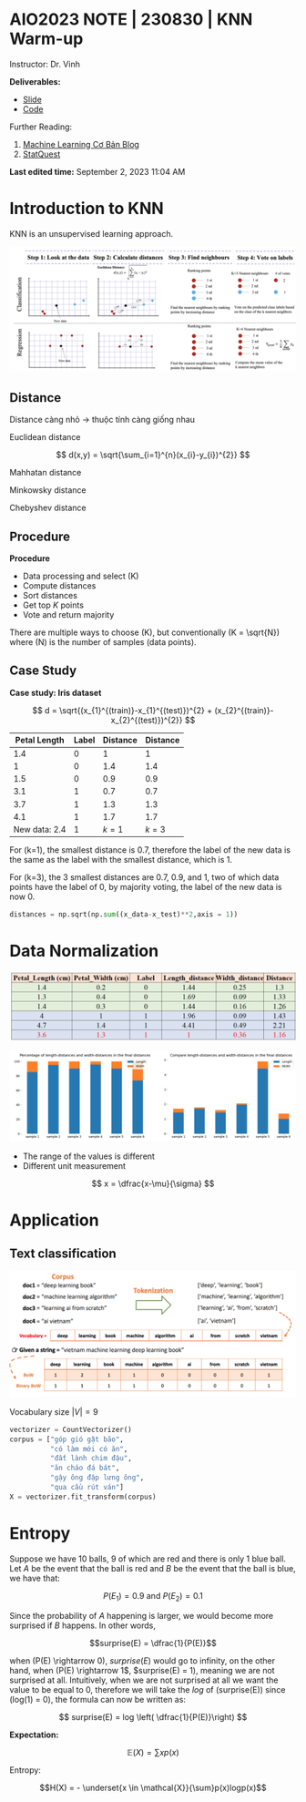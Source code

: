 # AIO2023 NOTE | 230830 | KNN Warm-up

Instructor: Dr. Vinh

**Deliverables:** 
- [Slide](https://drive.google.com/file/d/1kpFcQZCx39MemG4KGU_P1q2PLGUz0omR/view?usp=drive_link)
- [Code](https://drive.google.com/drive/folders/1DClBdQuOwDWf1zpImKjAaXFur8uxPm7F)

Further Reading: 
1. [Machine Learning Cơ Bản Blog](https://machinelearningcoban.com/2017/01/08/knn/)
2. [StatQuest](https://www.youtube.com/watch?v=HVXime0nQeI&ab_channel=StatQuestwithJoshStarmer) 

**Last edited time:** September 2, 2023 11:04 AM

# Introduction to KNN

KNN is an unsupervised learning approach.

![KNN steps](KNN%209ab0cb217f23436785a130f778bb220d/Screen_Shot_2023-08-29_at_20.20.43.png)

## Distance

Distance càng nhỏ → thuộc tính càng giống nhau

Euclidean distance

$$
d(x,y) = \sqrt{\sum_{i=1}^{n}(x_{i}-y_{i})^{2}}
$$

Mahhatan distance

Minkowsky distance

Chebyshev distance

## Procedure

**Procedure**

-   Data processing and select \(K\)
-   Compute distances
-   Sort distances
-   Get top $K$ points
-   Vote and return majority

There are multiple ways to choose \(K\), but conventionally \(K = \sqrt{N}\) where \(N\) is the number of samples (data points).

## Case Study

**Case study: Iris dataset**

$$
d = \sqrt{(x_{1}^{(train)}-x_{1}^{(test)})^{2} + (x_{2}^{(train)}-x_{2}^{(test)})^{2}}
$$

| Petal Length  | Label | Distance | Distance |
|---------------|-------|----------|----------|
| 1.4           | 0     | 1        | 1        |
| 1             | 0     | 1.4      | 1.4      |
| 1.5           | 0     | 0.9      | 0.9      |
| 3.1           | 1     | 0.7      | 0.7      |
| 3.7           | 1     | 1.3      | 1.3      |
| 4.1           | 1     | 1.7      | 1.7      |
| New data: 2.4 | 1     | $k=1$    | $k=3$    |

For \(k=1\), the smallest distance is 0.7, therefore the label of the new data is the same as the label with the smallest distance, which is 1.

For \(k=3\), the 3 smallest distances are 0.7, 0.9, and 1, two of which data points have the label of 0, by majority voting, the label of the new data is now 0.

``` python
distances = np.sqrt(np.sum((x_data-x_test)**2,axis = 1))
```

# Data Normalization

![](KNN%209ab0cb217f23436785a130f778bb220d/Screen_Shot_2023-08-29_at_21.08.13.png)

![](KNN%209ab0cb217f23436785a130f778bb220d/Screen_Shot_2023-08-29_at_21.07.37.png)

-   The range of the values is different
-   Different unit measurement

$$
x = \dfrac{x-\mu}{\sigma}
$$

# Application

## Text classification

![](KNN%209ab0cb217f23436785a130f778bb220d/Screen_Shot_2023-08-29_at_21.22.50.png)

Vocabulary size $|V| = 9$

``` python
vectorizer = CountVectorizer()
corpus = ["góp gió gặt bão",
          "có làm mới có ăn",
          "đất lành chim đậu",
          "ăn cháo đá bát",
          "gậy ông đập lưng ông",
          "qua cầu rút ván"]
X = vectorizer.fit_transform(corpus)
```

# Entropy

Suppose we have 10 balls, 9 of which are red and there is only 1 blue ball. Let $A$ be the event that the ball is red and $B$ be the event that the ball is blue, we have that:

$$P(E_1) = 0.9 \text{ and } P(E_2) = 0.1$$

Since the probability of $A$ happening is larger, we would become more surprised if $B$ happens. In other words,

$$surprise(E) = \dfrac{1}{P(E)}$$

when \(P(E) \rightarrow 0\), $surprise(E)$ would go to infinity, on the other hand, when \(P(E) \rightarrow 1$, $surprise(E) = 1\), meaning we are not surprised at all. Intuitively, when we are not surprised at all we want the value to be equal to 0, therefore we will take the $log$ of \(surprise(E)\) since \(log(1) = 0\), the formula can now be written as:

$$
surprise(E) = log \left( \dfrac{1}{P(E)}\right)
$$

**Expectation:**

$$
\mathbb{E}(X) = \sum xp(x)
$$

Entropy:

$$H(X) = - \underset{x \in \mathcal{X}}{\sum}p(x)logp(x)$$

<script type="text/x-mathjax-config">
  MathJax.Hub.Config({
    tex2jax: {
      inlineMath: [['\\(', '\\)']],
      displayMath: [['$$', '$$']],
      processEscapes: true,
    },
    TeX: {
      extensions: ['AMSmath.js', 'AMSsymbols.js', 'noErrors.js', 'noUndefined.js'],
    },
  });
</script>
<script type="text/javascript" async
  src="https://cdnjs.cloudflare.com/ajax/libs/mathjax/2.7.7/MathJax.js?config=TeX-MML-AM_CHTML">
</script>
